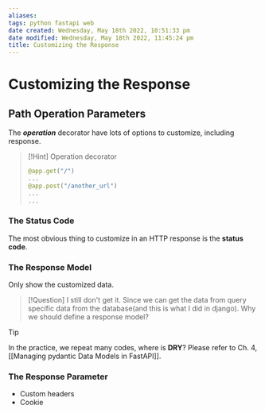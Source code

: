 ```yaml
---
aliases: 
tags: python fastapi web 
date created: Wednesday, May 18th 2022, 10:51:33 pm
date modified: Wednesday, May 18th 2022, 11:45:24 pm
title: Customizing the Response
---
```


# Customizing the Response

## Path Operation Parameters

The ___operation___ decorator have lots of options to customize, including response.

> [!Hint] Operation decorator
> ```python
> @app.get("/")
> ...
> @app.post("/another_url")
> ...
> ...
> ```

### The Status Code

The most obvious thing to customize in an HTTP response is the **status code**.

### The Response Model

Only show the customized data.

> [!Question]
> I still don't get it. Since we can get the data from query specific data from the database(and this is what I did in django). Why we should define a response model?

> [!Tip]
> In the practice, we repeat many codes, where is **DRY**? Please refer to Ch. 4, [[Managing pydantic Data Models in FastAPI]].

### The Response Parameter

- Custom headers
- Cookie
